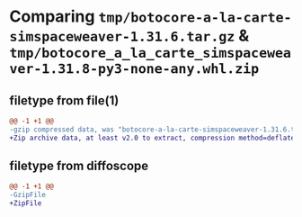 # Comparing `tmp/botocore-a-la-carte-simspaceweaver-1.31.6.tar.gz` & `tmp/botocore_a_la_carte_simspaceweaver-1.31.8-py3-none-any.whl.zip`

## filetype from file(1)

```diff
@@ -1 +1 @@
-gzip compressed data, was "botocore-a-la-carte-simspaceweaver-1.31.6.tar", last modified: Thu Jul 20 01:20:38 2023, max compression
+Zip archive data, at least v2.0 to extract, compression method=deflate
```

## filetype from diffoscope

```diff
@@ -1 +1 @@
-GzipFile
+ZipFile
```

